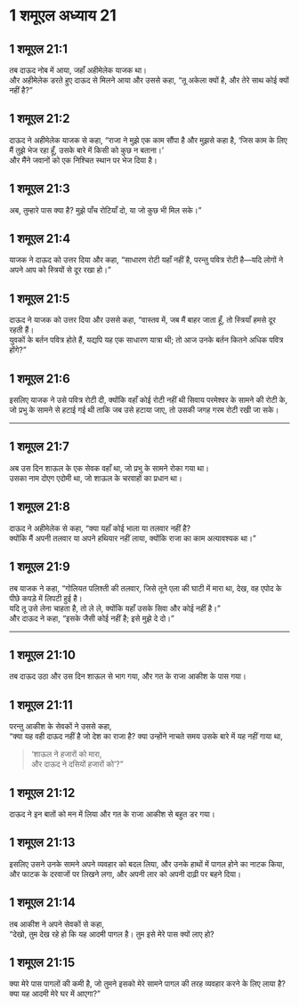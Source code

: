 # 1 शमूएल अध्याय 21

## 1 शमूएल 21:1

तब दाऊद नोब में आया, जहाँ अहीमेलेक याजक था।  
और अहीमेलेक डरते हुए दाऊद से मिलने आया और उससे कहा, “तू अकेला क्यों है, और तेरे साथ कोई क्यों नहीं है?”

## 1 शमूएल 21:2

दाऊद ने अहीमेलेक याजक से कहा, “राजा ने मुझे एक काम सौंपा है और मुझसे कहा है, ‘जिस काम के लिए मैं तुझे भेज रहा हूँ, उसके बारे में किसी को कुछ न बताना।’  
और मैंने जवानों को एक निश्चित स्थान पर भेज दिया है।

## 1 शमूएल 21:3

अब, तुम्हारे पास क्या है? मुझे पाँच रोटियाँ दो, या जो कुछ भी मिल सके।”

## 1 शमूएल 21:4

याजक ने दाऊद को उत्तर दिया और कहा, “साधारण रोटी यहाँ नहीं है, परन्तु पवित्र रोटी है—यदि लोगों ने अपने आप को स्त्रियों से दूर रखा हो।”

## 1 शमूएल 21:5

दाऊद ने याजक को उत्तर दिया और उससे कहा, “वास्तव में, जब मैं बाहर जाता हूँ, तो स्त्रियाँ हमसे दूर रहती हैं।  
युवकों के बर्तन पवित्र होते हैं, यद्यपि यह एक साधारण यात्रा थी; तो आज उनके बर्तन कितने अधिक पवित्र होंगे?”

## 1 शमूएल 21:6

इसलिए याजक ने उसे पवित्र रोटी दी, क्योंकि वहाँ कोई रोटी नहीं थी सिवाय परमेश्वर के सामने की रोटी के,  
जो प्रभु के सामने से हटाई गई थी ताकि जब उसे हटाया जाए, तो उसकी जगह गरम रोटी रखी जा सके।

---

## 1 शमूएल 21:7

अब उस दिन शाऊल के एक सेवक वहाँ था, जो प्रभु के सामने रोका गया था।  
उसका नाम दोएग एदोमी था, जो शाऊल के चरवाहों का प्रधान था।

## 1 शमूएल 21:8

दाऊद ने अहीमेलेक से कहा, “क्या यहाँ कोई भाला या तलवार नहीं है?  
क्योंकि मैं अपनी तलवार या अपने हथियार नहीं लाया, क्योंकि राजा का काम अत्यावश्यक था।”

## 1 शमूएल 21:9

तब याजक ने कहा, “गोलियत पलिश्ती की तलवार, जिसे तूने एला की घाटी में मारा था, देख, वह एपोद के पीछे कपड़े में लिपटी हुई है।  
यदि तू उसे लेना चाहता है, तो ले ले, क्योंकि यहाँ उसके सिवा और कोई नहीं है।”  
और दाऊद ने कहा, “इसके जैसी कोई नहीं है; इसे मुझे दे दो।”

---

## 1 शमूएल 21:10

तब दाऊद उठा और उस दिन शाऊल से भाग गया, और गत के राजा आकीश के पास गया।

## 1 शमूएल 21:11

परन्तु आकीश के सेवकों ने उससे कहा,  
“क्या यह वही दाऊद नहीं है जो देश का राजा है? क्या उन्होंने नाचते समय उसके बारे में यह नहीं गाया था,

> ‘शाऊल ने हजारों को मारा,  
> और दाऊद ने दसियों हजारों को’?”

## 1 शमूएल 21:12

दाऊद ने इन बातों को मन में लिया और गत के राजा आकीश से बहुत डर गया।

## 1 शमूएल 21:13

इसलिए उसने उनके सामने अपने व्यवहार को बदल लिया, और उनके हाथों में पागल होने का नाटक किया,  
और फाटक के दरवाजों पर लिखने लगा, और अपनी लार को अपनी दाढ़ी पर बहने दिया।

## 1 शमूएल 21:14

तब आकीश ने अपने सेवकों से कहा,  
“देखो, तुम देख रहे हो कि यह आदमी पागल है। तुम इसे मेरे पास क्यों लाए हो?

## 1 शमूएल 21:15

क्या मेरे पास पागलों की कमी है, जो तुमने इसको मेरे सामने पागल की तरह व्यवहार करने के लिए लाया है?  
क्या यह आदमी मेरे घर में आएगा?”
